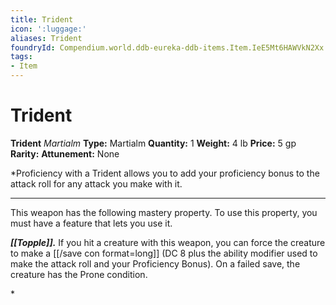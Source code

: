 ```yaml
---
title: Trident
icon: ':luggage:'
aliases: Trident
foundryId: Compendium.world.ddb-eureka-ddb-items.Item.IeE5Mt6HAWVkN2Xx
tags:
- Item
---
```


# Trident

**Trident**
_Martialm_
**Type:** Martialm
**Quantity:** 1
**Weight:** 4 lb
**Price:** 5 gp
**Rarity:** 
**Attunement:** None

*Proficiency with a Trident allows you to add your proficiency bonus to the attack roll for any attack you make with it.
<div class="mastery-container"><hr />
<p>This weapon has the following mastery property. To use this property, you must have a feature that lets you use it.

***[[Topple]].*** If you hit a creature with this weapon, you can force the creature to make a [[/save con format=long]] (DC 8 plus the ability modifier used to make the attack roll and your Proficiency Bonus). On a failed save, the creature has the Prone condition.</p>*